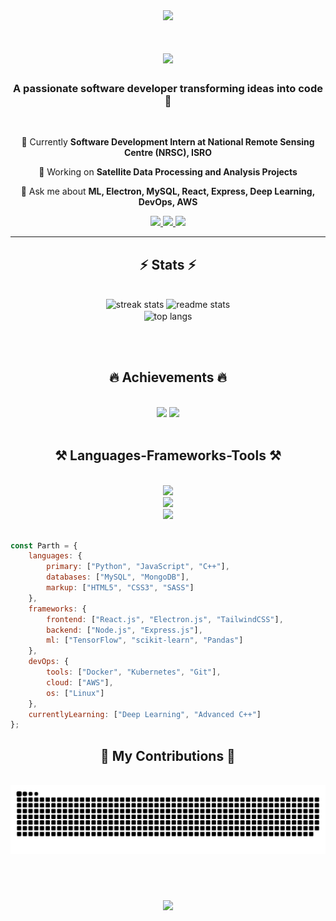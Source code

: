 <div align="center">
  <img height="150" src="https://camo.githubusercontent.com/62da68eb62b1e5f175f7d1f0191dd89a653d7908feb22d37d4a0ab07365d6791/68747470733a2f2f6d656469612e67697068792e636f6d2f6d656469612f4d3967624264396e6244724f5475314d71782f67697068792e676966" />
</div>

<h1 align="center">
    <img src="https://readme-typing-svg.herokuapp.com/?font=Righteous&size=35&center=true&vCenter=true&width=500&height=70&duration=4000&lines=Hi+There!+👋;+I'm+Parth+Petkar!;" />
</h1>

<h3 align="center">A passionate software developer transforming ideas into code 🚀</h3>

<br/>

<div align="center">
 
 🔭 Currently **Software Development Intern at National Remote Sensing Centre (NRSC), ISRO**
 
 🌱 Working on **Satellite Data Processing and Analysis Projects**

 💬 Ask me about **ML, Electron, MySQL, React, Express, Deep Learning, DevOps, AWS**

 </div>

<div align="center"> 
  <a href="mailto:parth.petkar221@vit.edu">
    <img src="https://img.shields.io/badge/Gmail-333333?style=for-the-badge&logo=gmail&logoColor=red" />
  </a>
  <a href="https://linkedin.com/in/parth-petkar" target="_blank">
    <img src="https://img.shields.io/badge/LinkedIn-0077B5?style=for-the-badge&logo=linkedin&logoColor=white" />
  </a>
  <a href="https://leetcode.com/parthpetkar53/" target="_blank">
    <img src="https://img.shields.io/badge/LeetCode-000000?style=for-the-badge&logo=LeetCode&logoColor=#d16c06"/>
  </a>
</div>

<hr/>

<h2 align="center">⚡ Stats ⚡</h2>
<br>
<div align=center>
  <img width=390 src="https://github-readme-streak-stats-salesp07.vercel.app/?user=parthpetkar&count_private=true&theme=react&border_radius=10" alt="streak stats"/>
  <img width=390 src="https://github-readme-stats-salesp07.vercel.app/api?username=parthpetkar&count_private=true&show_icons=true&theme=react&rank_icon=github&border_radius=10" alt="readme stats" />
  <br/>
  <img width=325 align="center" src="https://github-readme-stats-salesp07.vercel.app/api/top-langs/?username=parthpetkar&hide=HTML&langs_count=8&layout=compact&theme=react&border_radius=10&size_weight=0.5&count_weight=0.5&exclude_repo=github-readme-stats" alt="top langs" />
</div>

<br/><br/>

<h2 align="center">🔥 Achievements 🔥</h2>
<br/>

<div align="center">
    <img src="https://img.shields.io/badge/-Barclay's%20Hack--O--Hire%20Finalist-blue?style=for-the-badge&logo=hackster&logoColor=white" />
    <img src="https://img.shields.io/badge/-ISRO's%20National%20Level%20Hackathon%20Finalist-green?style=for-the-badge&logo=rocket&logoColor=white" />
</div>

<br/>

<h2 align="center">⚒️ Languages-Frameworks-Tools ⚒️</h2>
<br/>

<div align="center">
    <img src="https://skillicons.dev/icons?i=python,javascript,cpp,react,nodejs,express" /><br>
    <img src="https://skillicons.dev/icons?i=tensorflow,mysql,mongodb,docker,kubernetes,aws" /><br>
    <img src="https://skillicons.dev/icons?i=git,linux,vscode,github,figma" />
</div>

<br/>

```javascript
const Parth = {
    languages: {
        primary: ["Python", "JavaScript", "C++"],
        databases: ["MySQL", "MongoDB"],
        markup: ["HTML5", "CSS3", "SASS"]
    },
    frameworks: {
        frontend: ["React.js", "Electron.js", "TailwindCSS"],
        backend: ["Node.js", "Express.js"],
        ml: ["TensorFlow", "scikit-learn", "Pandas"]
    },
    devOps: {
        tools: ["Docker", "Kubernetes", "Git"],
        cloud: ["AWS"],
        os: ["Linux"]
    },
    currentlyLearning: ["Deep Learning", "Advanced C++"]
};
```

<h2 align="center">🐍 My Contributions 🐍</h2>
<br>

<div align="center">
  <img alt="snake eating my contributions" src="https://raw.githubusercontent.com/salesp07/salesp07/output/github-contribution-grid-snake.svg" />
</div>

<br/><br/>

<h3 align="center">
    <img src="https://readme-typing-svg.herokuapp.com/?font=Righteous&size=25&center=true&vCenter=true&width=500&height=70&duration=4000&lines=Thanks+for+visiting!+✌️;Drop+a+⭐+if+you+like+what+you+see!">
</h3>

<br/>
